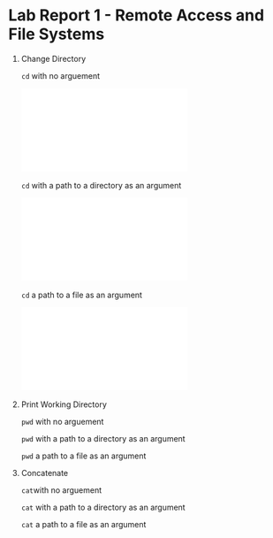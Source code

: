 # Lab Report 1 - Remote Access and File Systems

1. Change Directory

   `cd` with no arguement
   
   ![Image](CDNoArgument.md)
   
   `cd` with a path to a directory as an argument

   ![Image](CDwithDirectoryArgument.md)

   `cd` a path to a file as an argument
   
   ![Image](CDwithFileArgument.md)
   
1. Print Working Directory
   
   `pwd` with no arguement
    
   `pwd` with a path to a directory as an argument
    
   `pwd` a path to a file as an argument
   
2. Concatenate
   
   `cat`with no arguement
    
   `cat` with a path to a directory as an argument
    
   `cat` a path to a file as an argument
